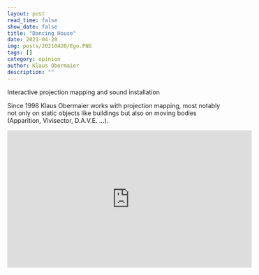 ```yaml
---
layout: post
read_time: false
show_date: false
title: "Dancing House"
date: 2021-04-20
img: posts/20210420/Ego.PNG
tags: []
category: opinion
author: Klaus Obermaier
description: ""
---
```


Interactive projection mapping and sound installation

Since 1998 Klaus Obermaier works with projection mapping, most notably not only on static objects like buildings but also on moving bodies (Apparition, Vivisector, D.A.V.E. …).

<iframe width="560" height="315" src="https://www.youtube.com/embed/4x3NFHBqefY" title="YouTube video player" frameborder="0" allow="accelerometer; autoplay; clipboard-write; encrypted-media; gyroscope; picture-in-picture" allowfullscreen></iframe>

